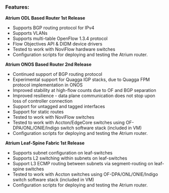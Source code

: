 ### Features:
**Atrium ODL Based Router 1st Release**
* Supports  BGP routing protocol for IPv4
* Supports VLANs
* Supports multi-table OpenFlow 1.3.4 protocol
* Flow Objectives API & DIDM device drivers
* Tested to work with NoviFlow hardware switches
* Configuration scripts for deploying and testing the Atrium router.

**Atrium ONOS Based Router 2nd Release**
* Continued support of BGP routing protocol
* Experimental support for Quagga IGP stacks, due to Quagga FPM protocol implementation in ONOS
* Improved stability at high-flow counts due to OF and BGP separation
* Improved resilience - data plane communication does not stop upon loss of controller connection
* Support for untagged and tagged interfaces
* Support for static routes
* Tested to work with NoviFlow switches
* Tested to work with Accton/EdgeCore switches using OF-DPA/ONL/ONIE/Indigo switch software stack (included in VM)
* Configuration scripts for deploying and testing the Atrium router.

**Atrium Leaf-Spine Fabric 1st Release**
* Supports subnet configuration on leaf-switches
* Supports L2 switching within subnets on leaf-switches
* Support L3 ECMP routing between subnets via segment-routing on leaf-spine switches
* Tested to work with  Accton switches using OF-DPA/ONL/ONIE/Indigo switch software stack (included in VM)
* Configuration scripts for deploying and testing the Atrium router.
 
 
